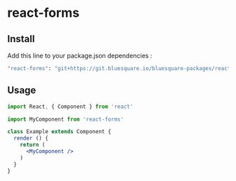 # react-forms

## Install

Add this line to your package.json dependencies :

```bash
"react-forms": "git+https://git.bluesquare.io/bluesquare-packages/react-forms.git",
```

## Usage

```jsx
import React, { Component } from 'react'

import MyComponent from 'react-forms'

class Example extends Component {
  render () {
    return (
      <MyComponent />
    )
  }
}
```

